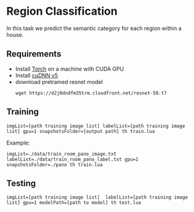 # Region Classification

In this task we predict the semantic category for each region within a house.

## Requirements
- Install [Torch](http://torch.ch/docs/getting-started.html) on a machine with CUDA GPU
- Install [cuDNN v5](https://developer.nvidia.com/cudnn)
- download pretrained resnet model
    ```
    wget https://d2j0dndfm35trm.cloudfront.net/resnet-50.t7
    ```

## Training 

```
imgList=[path training image list] labelList=[path training image list] gpu=1 snapshotsFolder=[output path] th train.lua
```

Example:
```
imgList=./data/train_room_pano_image.txt labelList=./data/train_room_pano_label.txt gpu=1 snapshotsFolder=./pano th train.lua
```

## Testing

```
imgList=[path training image list]  labelList=[path training image list] gpu=1 modelPath=[path to model] th test.lua
```
